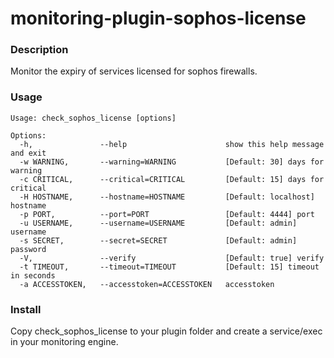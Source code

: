 # monitoring-plugin-sophos-license

### Description
Monitor the expiry of services licensed for sophos firewalls.


### Usage

    Usage: check_sophos_license [options]

    Options:
      -h,               --help                      show this help message and exit
      -w WARNING,       --warning=WARNING           [Default: 30] days for warning
      -c CRITICAL,      --critical=CRITICAL         [Default: 15] days for critical
      -H HOSTNAME,      --hostname=HOSTNAME         [Default: localhost] hostname
      -p PORT,          --port=PORT                 [Default: 4444] port
      -u USERNAME,      --username=USERNAME         [Default: admin] username
      -s SECRET,        --secret=SECRET             [Default: admin] password
      -V,               --verify                    [Default: true] verify
      -t TIMEOUT,       --timeout=TIMEOUT           [Default: 15] timeout in seconds
      -a ACCESSTOKEN,   --accesstoken=ACCESSTOKEN   accesstoken


### Install 

Copy check_sophos_license to your plugin folder and create a service/exec in your monitoring engine. 
